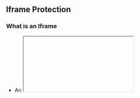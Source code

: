 ## Iframe Protection 
### What is an Iframe
- An <iframe> (short for Inline Frame) is an HTML element that allows you to embed another HTML document within the current document. 
- It provides a way to include content from one source into another, often used for embedding videos, maps, or other external content on a webpage.
### Vuleranbility 
- Clickhijacking: A transparent layer of other webiste on the parent , making it to appear that we are using the parent website is called as clickhijacking
- Data theft via javascript: What if the dom of the parent website is captured by the inner website
- Session & Cookie theft



